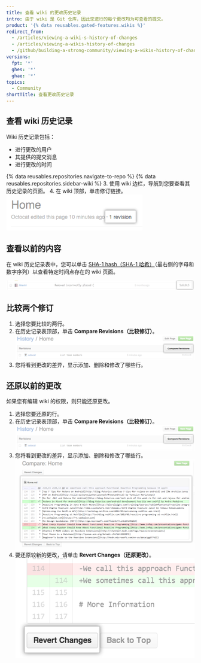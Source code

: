 ```yaml
---
title: 查看 wiki 的更改历史记录
intro: 由于 wiki 是 Git 仓库，因此您进行的每个更改均为可查看的提交。
product: '{% data reusables.gated-features.wikis %}'
redirect_from:
  - /articles/viewing-a-wiki-s-history-of-changes
  - /articles/viewing-a-wikis-history-of-changes
  - /github/building-a-strong-community/viewing-a-wikis-history-of-changes
versions:
  fpt: '*'
  ghes: '*'
  ghae: '*'
topics:
  - Community
shortTitle: 查看更改历史记录
---
```


## 查看 wiki 历史记录

Wiki 历史记录包括：
- 进行更改的用户
- 其提供的提交消息
- 进行更改的时间

{% data reusables.repositories.navigate-to-repo %}
{% data reusables.repositories.sidebar-wiki %}
3. 使用 wiki 边栏，导航到您要查看其历史记录的页面。
4. 在 wiki 顶部，单击修订链接。 ![Wiki 修订链接](/assets/images/help/wiki/wiki_revision_link.png)

## 查看以前的内容

在 wiki 历史记录表中，您可以单击 [SHA-1 hash（SHA-1 哈希）](http://en.wikipedia.org/wiki/SHA-1)（最右侧的字母和数字序列）以查看特定时间点存在的 wiki 页面。

![Wiki SHA 编号](/assets/images/help/wiki/wiki_sha_number.png)

## 比较两个修订

1. 选择您要比较的两行。
2. 在历史记录表顶部，单击 **Compare Revisions（比较修订）**。 ![Wiki 比较修订按钮](/assets/images/help/wiki/wiki_compare_revisions.png)
3. 您将看到更改的差异，显示添加、删除和修改了哪些行。

## 还原以前的更改

如果您有编辑 wiki 的权限，则只能还原更改。

1. 选择您要还原的行。
2. 在历史记录表顶部，单击 **Compare Revisions（比较修订）**。 ![Wiki 比较修订按钮](/assets/images/help/wiki/wiki_compare_revisions.png)
3. 您将看到更改的差异，显示添加、删除和修改了哪些行。 ![Wiki 修订差异](/assets/images/help/wiki/wiki_revision_diff.png)
4. 要还原较新的更改，请单击 **Revert Changes（还原更改）**。 ![Wiki 还原更改按钮](/assets/images/help/wiki/wiki_revert_changes.png)
